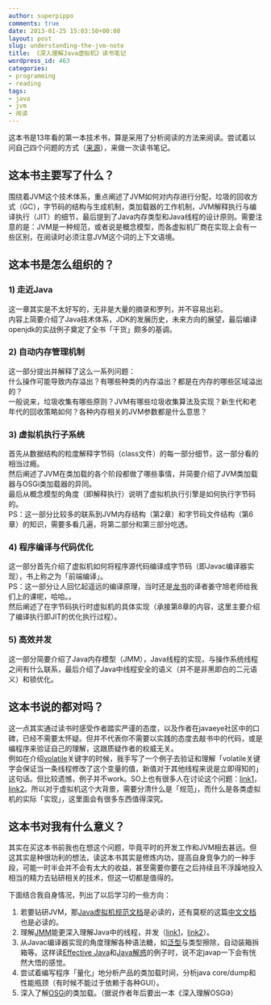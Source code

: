 ```yaml
---
author: superpippo
comments: true
date: 2013-01-25 15:03:50+00:00
layout: post
slug: understanding-the-jvm-note
title: 《深入理解Java虚拟机》读书笔记
wordpress_id: 463
categories:
- programming
- reading
tags:
- java
- jvm
- 阅读
---
```


这本书是13年看的第一本技术书，算是采用了分析阅读的方法来阅读。尝试着以问自己四个问题的方式（[来源](http://book.douban.com/subject/1013208/)），来做一次读书笔记。

## 这本书主要写了什么？

围绕着JVM这个技术体系，重点阐述了JVM如何对内存进行分配，垃圾的回收方式（GC），字节码的结构与生成机制，类加载器的工作机制，JVM解释执行与编译执行（JIT）的细节，最后提到了Java内存类型和Java线程的设计原则。需要注意的是：JVM是一种规范，或者说是概念模型，而各虚拟机厂商在实现上会有一些区别，在阅读时必须注意JVM这个词的上下文语境。

## 这本书是怎么组织的？

### 1) 走近Java

这一章其实是不太好写的，无非是大量的摘录和罗列，并不容易出彩。      
内容上简要介绍了Java技术体系，JDK的发展历史，未来方向的展望，最后编译openjdk的实战例子奠定了全书「干货」颇多的基调。

### 2) 自动内存管理机制

这一部分提出并解释了这么一系列问题：      
什么操作可能导致内存溢出？有哪些种类的内存溢出？都是在内存的哪些区域溢出的？       
一般说来，垃圾收集有哪些原则？JVM有哪些垃圾收集算法及实现？新生代和老年代的回收策略如何？各种内存相关的JVM参数都是什么意思？

### 3) 虚拟机执行子系统

首先从数据结构的粒度解释字节码（class文件）的每一部分细节，这一部分看的相当过瘾。      
然后阐述了JVM在类加载的各个阶段都做了哪些事情，并简要介绍了JVM类加载器与OSGi类加载器的异同。       
最后从概念模型的角度（即解释执行）说明了虚拟机执行引擎是如何执行字节码的。       
PS：这一部分比较多的联系到JVM内存结构（第2章）和字节码文件结构（第6章）的知识，需要多看几遍，将第二部分和第三部分吃透。

### 4) 程序编译与代码优化

这一部分首先介绍了虚拟机如何将程序源代码编译成字节码（即Javac编译器实现），书上称之为「前端编译」。      
PS：这一部分让人回忆起遥远的编译原理，当时还是[龙书](http://book.douban.com/subject/1134994/)的译者姜守旭老师给我们上的课呢，哈哈。。       
然后阐述了在字节码执行时虚拟机的具体实现（承接第8章的内容，这里主要介绍了编译执行即JIT的优化执行过程）。

### 5) 高效并发

这一部分简要介绍了Java内存模型（JMM），Java线程的实现，与操作系统线程之间有什么联系，最后介绍了Java中线程安全的语义（并不是非黑即白的二元语义）和锁优化。

## 这本书说的都对吗？

这一点其实通过读书时感受作者踏实严谨的态度，以及作者在javaeye社区中的口碑，已经不需要太怀疑。但并不代表你不需要以实践的态度去敲书中的代码，或是编程序来验证自己的理解，这跟质疑作者的权威无关。      
例如在介绍[volatile](https://www.ibm.com/developerworks/java/library/j-jtp06197/)关键字的时候，我手写了一个例子去验证和理解「volatile关键字会保证当一条线程修改了这个变量的值，新值对于其他线程来说是立即得知的」这句话。但比较遗憾，例子并不work。SO上也有很多人在讨论这个问题：[link1](http://stackoverflow.com/questions/5816790/the-code-example-which-can-prove-volatile-declare-should-be-used)，[link2](http://invalidcodeexception.com/java-volatile-keyword-by-example/)。所以对于虚拟机这个大背景，需要分清什么是「规范」，而什么是各类虚拟机的实际「实现」，这里面会有很多东西值得深究。

## 这本书对我有什么意义？

其实在买这本书前我也在想这个问题，毕竟平时的开发工作和JVM相去甚远。但这其实是种很功利的想法，读这本书其实是修炼内功，提高自身竞争力的一种手段，可能一时半会并不会有太大的收益，甚至需要你要在之后持续且不浮躁地投入相当的精力去钻研相关的技术，但这一切都是值得的。

下面结合我自身情况，列出了以后学习的一些方向：

1. 若要钻研JVM，那[Java虚拟机规范文档](http://icyfenix.iteye.com/blog/1256329)是必读的，还有莫枢的这篇[中文文档](http://rednaxelafx.iteye.com/blog/858009)也是必读的。       
1. 理解[JMM](http://www.iteye.com/topic/1128781)能更深入理解Java中的线程，并发（[link1](http://book.douban.com/subject/1888733/)，[link2](http://book.douban.com/subject/20142617/)）。       
1. 从Javac编译器实现的角度理解各种语法糖，如[泛型](http://www.ibm.com/developerworks/java/library/j-jtp01255/index.html)与类型擦除，自动装箱拆箱等。这样读[Effective Java](http://book.douban.com/subject/3360807/)和[Java解惑](http://book.douban.com/subject/5362860/)的例子时，说不定javap一下会有恍然大悟的感觉。       
1. 尝试着编写程序「量化」地分析产品的类加载时间，分析java core/dump和性能瓶颈（有时候不能过于依赖于各种GUI）。       
1. 深入了解[OSGi](http://book.douban.com/subject/3574458/)的类加载。（据说作者年后要出一本《深入理解OSGi》）
